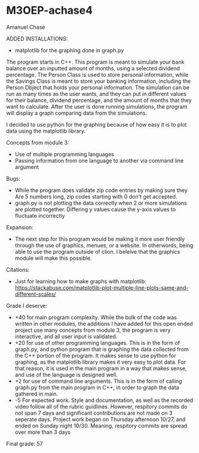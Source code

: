 # M3OEP-achase4
Amanuel Chase

ADDED INSTALLATIONS:
- matplotlib for the graphing done in graph.py

The program starts in C++. This program is meant to simulate your bank balance over an inputted amount of months, using a selected dividend percentage. The Person Class is used to store personal information, while the Savings Class is meant to store your banking information, including the Person Object that holds your personal information. The simulation can be run as many times as the user wants, and they can put in different values for their balance, dividend percentage, and the amount of months that they want to calculate. After the user is done running simulations, the program will display a graph comparing data from the simulations. 

I decided to use python for the graphing because of how easy it is to plot data using the matplotlib library.

Concepts from module 3: 
- Use of multiple programming languages
- Passing information from one language to another via command line argument

Bugs: 
- While the program does validate zip code entries by making sure they Are 5 numbers long, zip codes starting with 0 don't get accepted.
- graph.py is not plotting the data correctly when 2 or more simulations are plotted together. Differing y values cause the y-axis values to fluctuate incorrectly

Expansion: 
- The next step for this program would be making it more user friendly through the use of graphics, menues, or a website. In otherwords, being able to use the program outside of clion. I beleive that the graphics module will make this possible. 

Citations:
- Just for learning how to make graphs with matplotlib: https://stackabuse.com/matplotlib-plot-multiple-line-plots-same-and-different-scales/ 

Grade I deserve:
- +40 for main program complexity. While the bulk of the code was written in other modules, the additions I have added for this open ended project use many concepts from module 3, the program is very interactive, and all user input is validated. 
- +20 for use of other programming languages. This is in the form of graph.py, and python program that is graphing the data collected from the C++ portion of the program. It makes sense to use python for graphing, as the matplotlib library makes it very easy to plot data. For that reason, it is used in the main program in a way that makes sense, and use of the language is designed well. 
- +2 for use of command line arguments. This is in the form of calling graph.py from the main program in C++, in order to graph the data gathered in main. 
- -5 For expected work. Style and documentation, as well as the recorded video follow all of the rubric guidlines. However, respitory commits do not span 7 days and significant contributions are not made on 3 seperate days. Project work began on Thursday afternoon 10/27, and ended on Sunday night 10/30. Meaning, respitory commits are spread over more than 3 days
 
Final grade: 57
